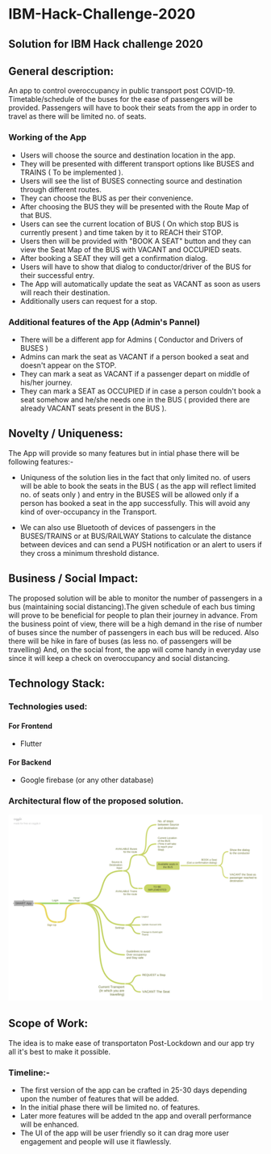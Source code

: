# IBM-Hack-Challenge-2020

## Solution for IBM Hack challenge 2020

## General description:

An app to control overoccupancy in public transport post COVID-19. Timetable/schedule of the buses for the ease of passengers will be provided. Passengers will have to book their seats from the app in order to travel as there will be limited no. of seats.

### Working of the App

- Users will choose the source and destination location in the app.
- They will be presented with different transport options like BUSES and TRAINS ( To be implemented ).
- Users will see the list of BUSES connecting source and destination through different routes.
- They can choose the BUS as per their convenience.
- After choosing the BUS they will be presented with the Route Map of that BUS.
- Users can see the current location of BUS ( On which stop BUS is currently present ) and time taken by it to REACH their STOP.
- Users then will be provided with "BOOK A SEAT" button and they can view the Seat Map of the BUS with VACANT and OCCUPIED seats.
- After booking a SEAT they will get a confirmation dialog.
- Users will have to show that dialog to conductor/driver of the BUS for their successful entry.
- The App will automatically update the seat as VACANT as soon as users will reach their destination.
- Additionally users can request for a stop.

### Additional features of the App (Admin's Pannel)

- There will be a different app for Admins ( Conductor and Drivers of BUSES )
- Admins can mark the seat as VACANT if a person booked a seat and doesn't appear on the STOP.
- They can mark a seat as VACANT if a passenger depart on middle of his/her journey.
- They can mark a SEAT as OCCUPIED if in case a person couldn't book a seat somehow and he/she needs one in the BUS ( provided there are already VACANT seats present in the BUS ).

 
## Novelty / Uniqueness:
The App will provide so many features but in intial phase there will be following features:-<br/>

- Uniquness of the solution lies in the fact that only limited no. of users will be able to book the seats in the BUS ( as the app will reflect limited no. of seats only ) and entry in the BUSES will be allowed only if a person has booked a seat in the app successfully. This will avoid any kind of over-occupancy in the Transport.

- We can also use Bluetooth of devices of passengers in the BUSES/TRAINS or at BUS/RAILWAY Stations to calculate the distance between devices and can send a PUSH notification or an alert to users if they cross a minimum threshold distance.
 
## Business / Social Impact:

The proposed solution will be able to monitor the number of passengers in a bus (maintaining social distancing).The given schedule of each bus timing will prove to be beneficial for people to plan their journey in advance. From the business point of view, there will be a high demand in the rise of number of buses since the number of passengers in each bus will be reduced. Also there will be hike in fare of buses (as less no. of passengers will be travelling)  And, on the social front, the app will come handy in everyday use since it will keep a check on overoccupancy and social distancing.

 
## Technology Stack:

### Technologies used: 

#### For Frontend
- Flutter 

#### For Backend
- Google firebase
(or any other database)

### Architectural flow of the proposed solution.

![](SMART_App.png)

 
## Scope of Work:

The idea is to make ease of transportaton Post-Lockdown and our app try all it's best to 
make it possible.

### Timeline:-
- The first version of the app can be crafted in 25-30 days depending upon the number of features that will be added.
- In the initial phase there will be limited no. of features. 
- Later more features will be added tn the app and overall performance will be enhanced.
- The UI of the app will be user friendly so it can drag more user engagement and people will use it flawlessly.

